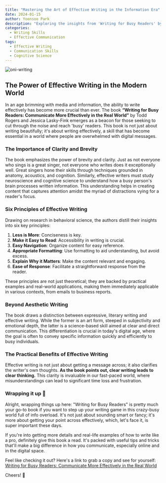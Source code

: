 ```yaml
---
title: "Mastering the Art of Effective Writing in the Information Era"
date: 2024-01-15
author: Yoonsoo Park
description: "Exploring the insights from 'Writing for Busy Readers' by Todd Rogers and Jessica Lasky-Fink, this blog delves into the principles of effective writing, crucial for communication in today's information-saturated world."
categories:
  - Writing Skills
  - Effective Communication
tags:
  - Effective Writing
  - Communication Skills
  - Cognitive Science
---
```


![oni-writing](images/oni-writing.webp)

## The Power of Effective Writing in the Modern World

In an age brimming with media and information, the ability to write effectively has become more crucial than ever. The book **“Writing for Busy Readers: Communicate More Effectively in the Real World”** by Todd Rogers and Jessica Lasky-Fink emerges as a beacon for those seeking to cut through the noise and reach 'busy' readers. This book is not just about writing beautifully; it's about writing effectively, a skill that has become essential in a world where people are overwhelmed with digital messages.

### The Importance of Clarity and Brevity

The book emphasizes the power of brevity and clarity. Just as not everyone who sings is a great singer, not everyone who writes does it exceptionally well. Great singers hone their skills through techniques grounded in anatomy, acoustics, and cognition. Similarly, effective writers must study neuroscience and cognitive science to understand how a busy person's brain processes written information. This understanding helps in creating content that captures attention amidst the myriad of distractions vying for a reader's focus.

### Six Principles of Effective Writing

Drawing on research in behavioral science, the authors distill their insights into six key principles:

1. **Less is More**: Conciseness is key.
2. **Make it Easy to Read**: Accessibility in writing is crucial.
3. **Easy Navigation**: Organize content for easy reference.
4. **Appropriate Formatting**: Use formatting to aid understanding, but avoid excess.
5. **Explain Why it Matters**: Make the content relevant and engaging.
6. **Ease of Response**: Facilitate a straightforward response from the reader.

These principles are not just theoretical; they are backed by practical examples and real-world applications, making them immediately applicable in various contexts, from emails to business reports.

### Beyond Aesthetic Writing

The book draws a distinction between expressive, literary writing and effective writing. While the former is an art form, steeped in subjectivity and emotional depth, the latter is a science-based skill aimed at clear and direct communication. This differentiation is crucial in today's digital age, where the goal is often to convey specific information quickly and efficiently to busy individuals.

### The Practical Benefits of Effective Writing

Effective writing is not just about getting a message across; it also clarifies the writer's own thoughts. **As the book points out, clear writing leads to clear thinking.** This clarity is invaluable in our fast-paced world, where misunderstandings can lead to significant time loss and frustration.

### Wrapping it up 👏

Alright, wrapping things up here: "Writing for Busy Readers" is pretty much your go-to book if you want to step up your writing game in this crazy-busy world full of info overload. It's not just about sounding smart or fancy; it's more about getting your point across effectively, which, let's face it, is super important these days.

If you're into getting more details and real-life examples of how to write like a pro, definitely give this book a read. It's packed with useful tips and tricks that'll make a big difference in how you communicate, especially online and in the digital space.

Feel like checking it out? Here's a link to grab a copy and see for yourself: [Writing for Busy Readers: Communicate More Effectively in the Real World](https://amzn.to/48LY0lQ)

Cheers! 🍺
